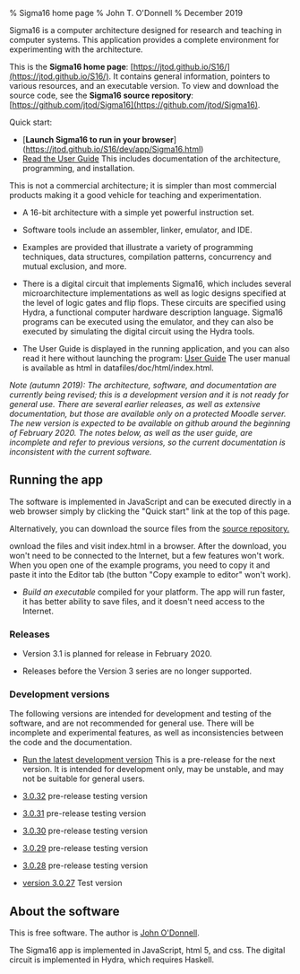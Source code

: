 % Sigma16 home page
% John T. O'Donnell
% December 2019

Sigma16 is a computer architecture designed for research and teaching
in computer systems.  This application provides a complete environment
for experimenting with the architecture.

This is the **Sigma16 home page**:
[https://jtod.github.io/S16/](https://jtod.github.io/S16/).  It
contains general information, pointers to various resources, and an
executable version.  To view and download the source code, see the
**Sigma16 source repository**:
[https://github.com/jtod/Sigma16](https://github.com/jtod/Sigma16).

Quick start:

* [**Launch Sigma16 to run in your browser**]
  (https://jtod.github.io/S16/dev/app/Sigma16.html)
* [Read the User
  Guide](https://jtod.github.io/S16/dev/app/doc/html/userguide.html)
  This includes documentation of the architecture, programming, and
  installation.

This is not a commercial architecture; it is simpler than most
commercial products making it a good vehicle for teaching and
experimentation.

* A 16-bit architecture with a simple yet powerful instruction set.

* Software tools include an assembler, linker, emulator, and IDE.

* Examples are provided that illustrate a variety of programming
  techniques, data structures, compilation patterns, concurrency and
  mutual exclusion, and more.

* There is a digital circuit that implements Sigma16, which includes
  several microarchitecture implementations as well as logic designs
  specified at the level of logic gates and flip flops.  These
  circuits are specified using Hydra, a functional computer hardware
  description language.  Sigma16 programs can be executed using the
  emulator, and they can also be executed by simulating the digital
  circuit using the Hydra tools.

* The User Guide is displayed in the running application, and you can
  also read it here without launching the program: [User Guide](app/doc/html/userguide-index.html) The user
    manual is available as html in datafiles/doc/html/index.html.

*Note (autumn 2019): The architecture, software, and documentation are
currently being revised; this is a development version and it is not
ready for general use.  There are several earlier releases, as well as
extensive documentation, but those are available only on a protected
Moodle server.  The new version is expected to be available on github
around the beginning of February 2020.  The notes below, as well as
the user guide, are incomplete and refer to previous versions, so the
current documentation is inconsistent with the current software.*

## Running the app

The software is implemented in JavaScript and can be executed directly
in a web browser simply by clicking the "Quick start" link at the top
of this page.

Alternatively, you can download the source files from the [source
repository.](https://github.com/jtod/Sigma16)
	
ownload the files and visit index.html in a browser. After the
download, you won't need to be connected to the Internet, but a few
features won't work.  When you open one of the example programs, you
need to copy it and paste it into the Editor tab (the button "Copy
example to editor" won't work).

  * *Build an executable* compiled for your platform.  The app will
    run faster, it has better ability to save files, and it doesn't
    need access to the Internet.

### Releases

  * Version 3.1 is planned for release in February 2020.
  
  * Releases before the Version 3 series are no longer supported.

### Development versions

The following versions are intended for development and testing of the
software, and are not recommended for general use.  There will be
incomplete and experimental features, as well as inconsistencies
between the code and the documentation.

  * [Run the latest development version](./dev/app/Sigma16.html) This
    is a pre-release for the next version.  It is intended for
    development only, may be unstable, and may not be suitable for
    general users.

  * [3.0.32](./releases/3.0.32/index.html) pre-release testing version

  * [3.0.31](./releases/3.0.31/index.html) pre-release testing version

  * [3.0.30](./releases/3.0.30/index.html) pre-release testing version

  * [3.0.29](./releases/3.0.29/index.html) pre-release testing version

  * [3.0.28](./releases/3.0.28/index.html) pre-release testing version

  * [version 3.0.27](./releases/Sigma16-3.0.27/index.html) Test version

## About the software

This is free software.  The author is [John
O'Donnell](https://jtod.github.io/index.html).

The Sigma16 app is implemented in JavaScript, html 5, and css.  The
digital circuit is implemented in Hydra, which requires Haskell.
